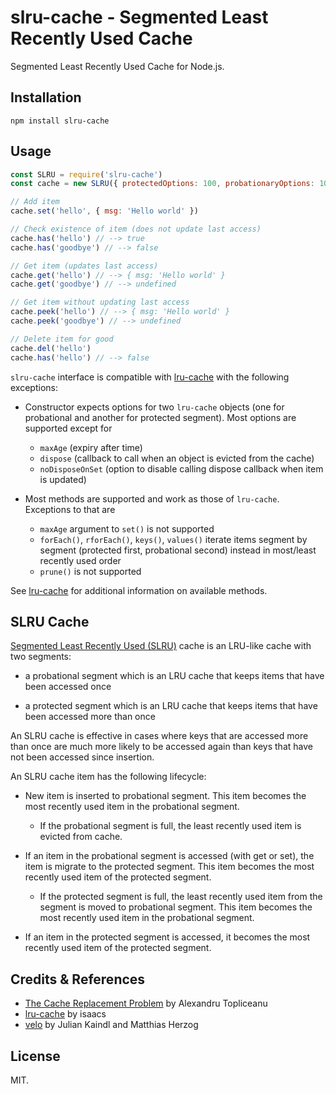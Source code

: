 # slru-cache - Segmented Least Recently Used Cache

Segmented Least Recently Used Cache for Node.js.

## Installation

```
npm install slru-cache
```

## Usage

```javascript
const SLRU = require('slru-cache')
const cache = new SLRU({ protectedOptions: 100, probationaryOptions: 100 })

// Add item
cache.set('hello', { msg: 'Hello world' })

// Check existence of item (does not update last access)
cache.has('hello') // --> true
cache.has('goodbye') // --> false

// Get item (updates last access)
cache.get('hello') // --> { msg: 'Hello world' }
cache.get('goodbye') // --> undefined

// Get item without updating last access
cache.peek('hello') // --> { msg: 'Hello world' }
cache.peek('goodbye') // --> undefined

// Delete item for good
cache.del('hello')
cache.has('hello') // --> false
```

`slru-cache` interface is compatible with [lru-cache](https://github.com/isaacs/node-lru-cache)
with the following exceptions:

* Constructor expects options for two `lru-cache` objects (one for probational
  and another for protected segment). Most options are supported except for
  * `maxAge` (expiry after time)
  * `dispose` (callback to call when an object is evicted from the cache)
  * `noDisposeOnSet` (option to disable calling dispose callback when item is updated)

* Most methods are supported and work as those of `lru-cache`. Exceptions to that are
  * `maxAge` argument to `set()` is not supported
  * `forEach()`, `rforEach()`, `keys()`, `values()` iterate items segment by segment
    (protected first, probational second) instead in most/least recently used order
  * `prune()` is not supported

See [lru-cache](https://github.com/isaacs/node-lru-cache) for additional information
on available methods.

## SLRU Cache

[Segmented Least Recently Used (SLRU)](https://en.wikipedia.org/wiki/Cache_replacement_policies#Segmented_LRU_(SLRU))
cache is an LRU-like cache with two segments:

* a probational segment which is an LRU cache that keeps items that have
  been accessed once

* a protected segment which is an LRU cache that keeps items that have
  been accessed more than once

An SLRU cache is effective in cases where keys that are accessed more than
once are much more likely to be accessed again than keys that have not
been accessed since insertion.

An SLRU cache item has the following lifecycle:

* New item is inserted to probational segment. This item becomes the most
  recently used item in the probational segment.

  * If the probational segment is full, the least recently used item is
    evicted from cache.

* If an item in the probational segment is accessed (with get or set), the
  item is migrate to the protected segment. This item becomes the most
  recently used item of the protected segment.

  * If the protected segment is full, the least recently used item from
    the segment is moved to probational segment. This item becomes the
    most recently used item in the probational segment.

* If an item in the protected segment is accessed, it becomes the most
  recently used item of the protected segment.

## Credits & References

* [The Cache Replacement Problem](http://alexandrutopliceanu.ro/post/cache-replacement-problem/) by Alexandru Topliceanu
* [lru-cache](https://github.com/isaacs/node-lru-cache) by isaacs
* [velo](https://github.com/velo-org/velo) by Julian Kaindl and Matthias Herzog

## License

MIT.
